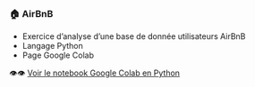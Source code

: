 ### 🏠 AirBnB

- Exercice d’analyse d’une base de donnée utilisateurs AirBnB
- Langage Python
- Page Google Colab

👁️👁️ [Voir le notebook Google Colab en Python](https://colab.research.google.com/drive/1BVrKr99ujGL3G8nFxusPhxra1RjJ9uLV?usp=sharing#scrollTo=ISO1LkYcBlug)
